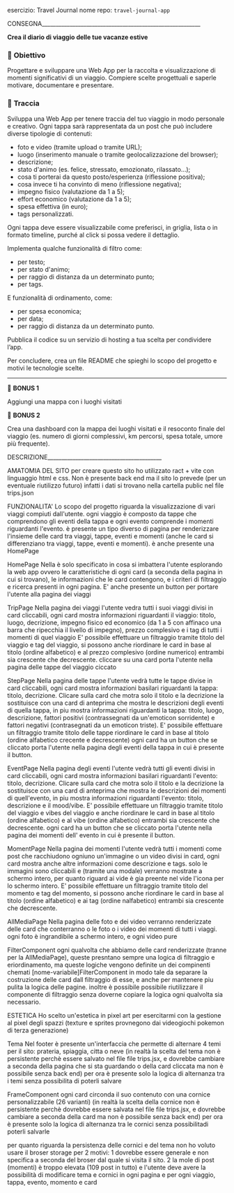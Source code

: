 esercizio: Travel Journal
nome repo: `travel-journal-app`


CONSEGNA_________________________________________________________

**Crea il diario di viaggio delle tue vacanze estive**

### 🎯 **Obiettivo**

Progettare e sviluppare una Web App per la raccolta e visualizzazione di momenti significativi di un viaggio. Compiere scelte progettuali e saperle motivare, documentare e presentare.

### 📄 **Traccia**

Sviluppa una Web App per tenere traccia del tuo viaggio in modo personale e creativo. Ogni tappa sarà rappresentata da un post che può includere diverse tipologie di contenuti:

- foto e video (tramite upload o tramite URL);
- luogo (inserimento manuale o tramite geolocalizzazione del browser);
- descrizione;
- stato d'animo (es. felice, stressato, emozionato, rilassato…);
- cosa ti porterai da questo posto/esperienza (riflessione positiva);
- cosa invece ti ha convinto di meno (riflessione negativa);
- impegno fisico (valutazione da 1 a 5);
- effort economico (valutazione da 1 a 5);
- spesa effettiva (in euro);
- tags personalizzati.

Ogni tappa deve essere visualizzabile come preferisci, in griglia, lista o in formato timeline, purché al  click si possa vedere il dettaglio.

Implementa qualche funzionalità di filtro come:

- per testo;
- per stato d'animo;
- per raggio di distanza da un determinato punto;
- per tags.

E funzionalità di ordinamento, come:

- per spesa economica;
- per data;
- per raggio di distanza da un determinato punto.

Pubblica il codice su un servizio di hosting a tua scelta per condividere l’app. 

Per concludere, crea un file README che spieghi lo scopo del progetto e motivi le tecnologie scelte.

---

🌟 **BONUS 1**

Aggiungi una mappa con i luoghi visitati

🌟 **BONUS 2**

Crea una dashboard con la mappa dei luoghi visitati e il resoconto finale del viaggio (es. numero di giorni complessivi, km percorsi, spesa totale, umore più frequente).




DESCRIZIONE_________________________________________



AMATOMIA DEL SITO
per creare questo sito ho utilizzato ract + vite con linguaggio html e css.  Non è presente back end ma il sito lo prevede (per un eventuale riutilizzo futuro) infatti i dati si trovano nella cartella public nel file trips.json



FUNZIONALITA'
Lo scopo del progetto riguarda la visualizzazione di vari viaggi compiuti dall'utente.
ogni viaggio è composto da tappe che comprendono gli eventi della tappa e ogni evento comprende i momenti riguardanti l'evento. è presente un tipo diverso di pagina per renderizzare l'insieme delle card tra viaggi, tappe, eventi e momenti (anche le card si differenziano tra viaggi, tappe, eventi e momenti). è anche presente una HomePage

HomePage
Nella è solo specificato in cosa si imbattera l'utente esplorando la web app ovvero le caratteristiche di ogni card (a seconda della pagina in cui si trovano), le informazioni che le card contengono, e i criteri di filtraggio e ricerca presenti in ogni pagina. E' anche presente un button per portare l'utente alla pagina dei viaggi

TripPage
Nella pagina dei viaggi l'utente vedra tutti i suoi viaggi divisi in card cliccabili, ogni card mostra informazioni riguardanti il viaggio: titolo, luogo, decrizione, impegno fisico ed economico (da 1 a 5 con affinaco una barra che ripecchia il livello di impegno), prezzo complesivo e i tag di tutti i momenti di quel viaggio
E' possibile effettuare un filtraggio tramite titolo del viaggio e tag del viaggio, si possono anche riordinare le card in base al titolo (ordine alfabetico) e al prezzo complesivo (ordine numerico) entrambi sia crescente che decrescente.
cliccare su una card porta l'utente nella pagina delle tappe del viaggio ciccato

StepPage
Nella pagina delle tappe l'utente vedrà tutte le tappe divise in card cliccabili, ogni card mostra informazioni basilari riguardanti la tappa: titolo, decrizione. Clicare sulla card che motra solo il titolo e la decrizione la sostituisce con una card di anteprima che mostra le descrizioni degli eventi di quella tappa, in piu mostra informazioni riguardanti la tappa: titolo, luogo, descrizione, fattori positivi (contrassegnati da un'emoticon sorridente) e fattori negativi (contrasegnati da un emoticon triste).
E' possibile effettuare un filtraggio tramite titolo delle tappe riordinare le card in base al titolo (ordine alfabetico crecente e decrescente) 
ogni card ha un button che se cliccato porta l'utente nella pagina degli eventi della tappa in cui è presente il button.

EventPage
Nella pagina degli eventi l'utente vedrà tutti gli eventi divisi in card cliccabili, ogni card mostra informazioni basilari riguardanti l'evento: titolo, decrizione. Clicare sulla card che motra solo il titolo e la decrizione la sostituisce con una card di anteprima che mostra le descrizioni dei momenti di quell'evento, in piu mostra informazioni riguardanti l'evento: titolo, descrizione e il mood/vibe.
E' possibile effettuare un filtraggio tramite titolo del viaggio e vibes del viaggio e anche riordinare le card in base al titolo (ordine alfabetico) e al vibe (ordine alfabetico) entrambi sia crescente che decrescente.
ogni card ha un button che se cliccato porta l'utente nella pagina dei momenti dell' evento in cui è presente il button.

MomentPage
Nella pagina dei momenti l'utente vedrà tutti i momenti come post che racchiudono ogniuno un'immagine o un video divisi in card, ogni card mostra anche altre informazioni come descrizione e tags. solo le immagini sono cliccabili e (tramite una modale) verranno mostrate a schermo intero, per quanto riguard ai vide è gia preente nel vide l'icona per lo schermo intero.
E' possibile effettuare un filtraggio tramite titolo del momento e tag del momento, si possono anche riordinare le card in base al titolo (ordine alfabetico) e ai tag (ordine nalfabetico) entrambi sia crescente che decrescente.

AllMediaPage
Nella pagina delle foto e dei video verranno renderizzate delle card che conterranno o le foto o i video dei momenti di tutti i viaggi. ogni foto è ingrandibile a schermo intero, e ogni video pure

FilterComponent
ogni qualvolta che abbiamo delle card renderizzate (tranne per la AllMediaPage), queste presntano sempre una logica di filtraggio e eriordinamento, ma queste logiche vengono definite un dei compinenti chemati [nome-variabile]FilterComponent in modo tale da separare la costruzione delle card dall filtraggio di esse, e anche per mantenere piu pulita la logica delle pagine. inoltre è possibile possibile riutilizzare il componente di filtraggio senza doverne copiare la logica ogni qualvolta sia necessario.



ESTETICA
Ho scelto un'estetica in pixel art per esercitarmi con la gestione al pixel degli spazzi (texture e sprites provnegono dai videogiochi pokemon di terza generazione)

Tema
Nel footer è presente un'interfaccia che permette di alternare 4 temi per il sito: prateria, spiaggia, citta o neve (in realtà la scelta del tema non è persistente perchè  essere salvato nel file file trips.jsx, e dovrebbe cambiare a seconda della pagina che si sta guardando o della card cliccata ma non è possibile senza back end) per ora è presente solo la logica di alternanza tra i temi senza possibilita di poterli salvare 

FrameComponent
ogni card circonda il suo contenuto con una cornice personalizzabile (26 varianti) (in realtà la scelta della cornice non è persistente perchè dovrebbe essere salvata nel file file trips.jsx, e dovrebbe cambiare a seconda della card ma non è possibile senza back end) per ora è presente solo la logica di alternanza tra le cornici senza possibilitadi poterli salvarle

per quanto riguarda la persistenza delle cornici e del tema non ho voluto usare il broser storage per 2 motivi:
1 dovrebbe essere generale e non specifica a seconda del broser dal quale si visita il sito.
2 la mole di post (momenti) è troppo elevata (109 post in tutto) e l'utente deve avere la possibilità di modificare tema e cornici in ogni pagina e per ogni viaggio, tappa, evento, momento e card